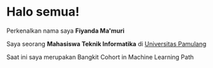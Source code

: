 

<!--
**fiyandamamuri/fiyandamamuri** is a ✨ _special_ ✨ repository because its `README.md` (this file) appears on your GitHub profile.

Here are some ideas to get you started:

- 🔭 I’m currently working on ...
- 🌱 I’m currently learning ...
- 👯 I’m looking to collaborate on ...
- 🤔 I’m looking for help with ...
- 💬 Ask me about ...
- 📫 How to reach me: ...
- 😄 Pronouns: ...
- ⚡ Fun fact: ...
-->

# Halo semua! 

Perkenalkan nama saya **Fiyanda Ma'muri**

Saya seorang **Mahasiswa Teknik Informatika** di [Universitas Pamulang](https://unpam.ac.id/)

Saat ini saya merupakan Bangkit Cohort in Machine Learning Path
